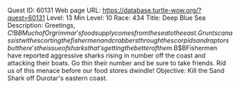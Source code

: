 Quest ID: 60131
Web page URL: https://database.turtle-wow.org/?quest=60131
Level: 13
Min Level: 10
Race: 434
Title: Deep Blue Sea
Description: Greetings, $C!$B$BMuch of Orgrimmar's food supply comes from the sea to the east. Grunts can assist with escorting the fishermen and crabbers through the scorpids and raptors but there's the issue of sharks that's getting the better of them.$B$BFishermen have reported aggressive sharks rising in number off the coast and attacking their boats. Go thin their number and be sure to take friends. Rid us of this menace before our food stores dwindle!
Objective: Kill the Sand Shark off Durotar's eastern coast.

